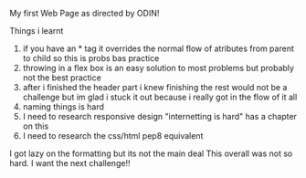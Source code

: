 My first Web Page as directed by ODIN!

Things i learnt 
1) if you have an * tag it overrides the normal flow of atributes from parent to child
so this is probs bas practice
2) throwing in a flex box is an easy solution to most problems but probably not the best practice
3) after i finished the header part i knew finishing the rest would not be a challenge but
im glad i stuck it out because i really got in the flow of it all
4) naming things is hard
5) I need to research responsive design "internetting is hard" has a chapter on this
6) I need to research the css/html pep8 equivalent

I got lazy on the formatting but its not the main deal
This overall was not so hard.
I want the next challenge!!
